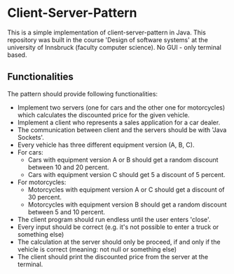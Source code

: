 # Client-Server-Pattern
This is a simple implementation of client-server-pattern in Java. This repository was built in the course 
'Design of software systems' at the university of Innsbruck (faculty computer science). No GUI - only terminal based.

## Functionalities
The pattern should provide following functionalities:
- Implement two servers (one for cars and the other one for motorcycles) which calculates the discounted price for the given
vehicle.
- Implement a client who represents a sales application for a car dealer.
- The communication between client and the servers should be with 'Java Sockets'.
- Every vehicle has three different equipment version (A, B, C).
- For cars:
  - Cars with equipment version A or B should get a random discount between 10 and 20 percent.
  - Cars with equipment version C should get 5 a discount of 5 percent.
- For motorcycles:
  - Motorcycles with equipment version A or C should get a discount of 30 percent.
  - Motorcycles with equipment version B should get a random discount between 5 and 10 percent.
- The client program should run endless until the user enters 'close'.
- Every input should be correct (e.g. it's not possible to enter a truck or something else)
- The calculation at the server should only be proceed, if and only if the vehicle is correct (meaning: not null or something else)
- The client should print the discounted price from the server at the terminal.
